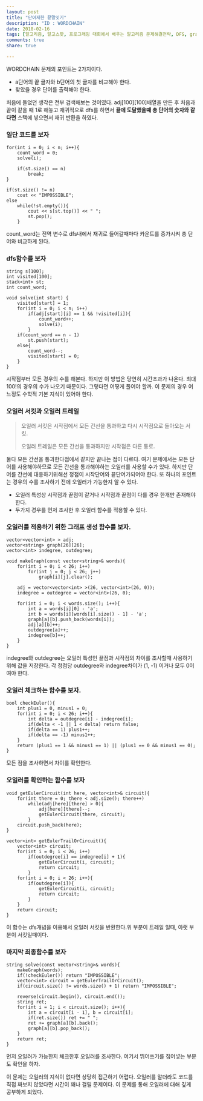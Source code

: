 ```yaml
---
layout: post
title: "단어제한 끝말잇기"
description: "ID : WORDCHAIN"
date: 2018-02-16
tags: [알고리즘, 알고스팟, 프로그래밍 대회에서 배우는 알고리즘 문제해결전략, DFS, graph, 오일러]
comments: true
share: true

---
```


WORDCHAIN 문제의 포인트는 2가지이다.
* a단어의 끝 글자와 b단어의 첫 글자를 비교해야 한다.
* 찾았을 경우 단어를 출력해야 한다.

처음에 들었던 생각은 전부 검색해보는 것이였다. adj[100][100]배열을 만든 후 처음과 끝이 같을 때 1로 해놓고 재귀적으로 dfs를 하면서 **끝에 도달했을때 총 단어의 숫자와 같다면** 스택에 넣으면서 재귀 반환을 하였다.

### 일단 코드를 보자

	for(int i = 0; i < n; i++){
        count_word = 0;
        solve(i);

        if(st.size() == n)
            break;
    }

    if(st.size() != n)
        cout << "IMPOSSIBLE";
    else
        while(!st.empty()){
            cout << s[st.top()] << " ";
            st.pop();
        }

count_word는 전역 변수로 dfs내에서 재귀로 들어갈때마다 카운트를 증가시켜 총 단어와 비교하게 된다.

### dfs함수를 보자
    string s[100];
    int visited[100];
    stack<int> st;
    int count_word;

    void solve(int start) {
        visited[start] = 1;
        for(int i = 0; i < n; i++)
            if(adj[start][i] == 1 && !visited[i]){
                count_word++;
                solve(i);
            }
        if(count_word == n - 1)
            st.push(start);
        else{
            count_word--;
            visited[start] = 0;
        }
    }

시작점부터 모든 경우의 수를 해본다. 하지만 이 방법은 당연히 시간초과가 나온다. 최대 100!의 경우의 수가 나오기 때문이다. 그렇다면 어떻게 풀어야 할까. 이 문제의 경우 어느정도 수학적 기본 지식이 있어야 한다.

### 오일러 서킷과 오일러 트레일
> 오일러 서킷은 시작점에서 모든 간선을 통과하고 다시 시작점으로 돌아오는 서킷.
>
> 오일러 트레일은 모든 간선을 통과하지만 시작점은 다른 통로.

둘다 모든 간선을 통과한다점에서 같지만 끝나는 점이 다르다. 여기 문제에서는 모든 단어를 사용해야하므로 모든 간선을 통과해야하는 오일러를 사용할 수가 있다. 하지만 단어를 간선에 대응하기위해선 정점이 시작단어와 끝단어가되어야 한다. 또 하나의 포인트는 경우의 수를 조사하기 전에 오일러가 가능한지 알 수 있다.
* 오일러 특성상 시작점과 끝점이 같거나 시작점과 끝점이 다를 경우 한개만 존재해야 한다.
* 두가지 경우를 먼저 조사한 후 오일러 함수를 적용할 수 있다.

### 오일러를 적용하기 위한 그래프 생성 함수를 보자.
    vector<vector<int> > adj;
    vector<string> graph[26][26];
    vector<int> indegree, outdegree;

    void makeGraph(const vector<string>& words){
        for(int i = 0; i < 26; i++)
            for(int j = 0; j < 26; j++)
                graph[i][j].clear();

        adj = vector<vector<int> >(26, vector<int>(26, 0));
        indegree = outdegree = vector<int>(26, 0);

        for(int i = 0; i < words.size(); i++){
            int a = words[i][0] - 'a';
            int b = words[i][words[i].size() - 1] - 'a';
            graph[a][b].push_back(words[i]);
            adj[a][b]++;
            outdegree[a]++;
            indegree[b]++;
        }
    }

indegree와 outdegree는 오일러 특성인 끝점과 시작점의 차이를 조사할때 사용하기 위해 값을 저장한다. 각 정점당 outdegree와 indegree차이가  (1, -1) 이거나 모두 0이여야 한다.

### 오일러 체크하는 함수를 보자.
    bool checkEuler(){
        int plus1 = 0, minus1 = 0;
        for(int i = 0; i < 26; i++){
            int delta = outdegree[i] - indegree[i];
            if(delta < -1 || 1 < delta) return false;
            if(delta == 1) plus1++;
            if(delta == -1) minus1++;
        }
        return (plus1 == 1 && minus1 == 1) || (plus1 == 0 && minus1 == 0);
    }

모든 점을 조사하면서 차이를 확인한다.

### 오일러를 확인하는 함수를 보자
    void getEulerCircuit(int here, vector<int>& circuit){
        for(int there = 0; there < adj.size(); there++)
            while(adj[here][there] > 0){
                adj[here][there]--;
                getEulerCircuit(there, circuit);
            }
        circuit.push_back(here);
    }

    vector<int> getEulerTrailOrCircuit(){
        vector<int> circuit;
        for(int i = 0; i < 26; i++)
            if(outdegree[i] == indegree[i] + 1){
                getEulerCircuit(i, circuit);
                return circuit;
            }
        for(int i = 0; i < 26; i++){
            if(outdegree[i]){
                getEulerCircuit(i, circuit);
                return circuit;
            }
        }
        return circuit;
    }

이 함수는 dfs개념을 이용해서 오일러 서킷을 반환한다.위 부분이 트레일 일때, 아랫 부분이 서킷일때이다.

### 마지막 최종함수를 보자
    string solve(const vector<string>& words){
        makeGraph(words);
        if(!checkEuler()) return "IMPOSSIBLE";
        vector<int> circuit = getEulerTrailOrCircuit();
        if(circuit.size() != words.size() + 1) return "IMPOSSIBLE";

        reverse(circuit.begin(), circuit.end());
        string ret;
        for(int i = 1; i < circuit.size(); i++){
            int a = circuit[i - 1], b = circuit[i];
            if(ret.size()) ret += " ";
            ret += graph[a][b].back();
            graph[a][b].pop_back();
        }
        return ret;
    }

먼저 오일러가 가능한지 체크한후 오일러를 조사한다. 여기서 뛰어쓰기를 집어넣는 부분도 확인을 하자.

이 문제는 오일러의 지식이 없다면 상당히 접근하기 어렵다. 오일러를 알더라도 코드를 직접 짜보지 않았다면 시간이 꽤나 걸릴 문제이다. 이 문제를 통해 오일러에 대해 깊게 공부하게 되었다.
